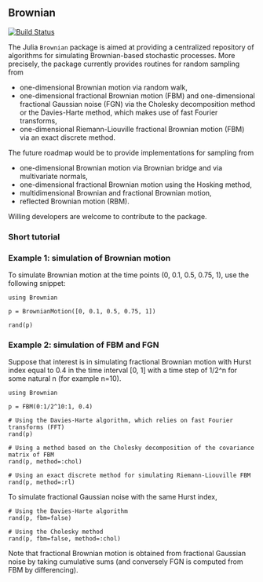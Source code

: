 ## Brownian

[![Build Status](https://travis-ci.org/UniversityofWarwick/Brownian.jl.png)](https://travis-ci.org/UniversityofWarwick/Brownian.jl)

The Julia `Brownian` package is aimed at providing a centralized repository of algorithms for simulating Brownian-based
stochastic processes. More precisely, the package currently provides routines for random sampling from
* one-dimensional Brownian motion via random walk,
* one-dimensional fractional Brownian motion (FBM) and one-dimensional fractional Gaussian noise (FGN) via the Cholesky
decomposition method or the Davies-Harte method, which makes use of fast Fourier transforms,
* one-dimensional Riemann-Liouville fractional Brownian motion (FBM) via an exact discrete method.

The future roadmap would be to provide implementations for sampling from
* one-dimensional Brownian motion via Brownian bridge and via multivariate normals,
* one-dimensional fractional Brownian motion using the Hosking method,
* multidimensional Brownian and fractional Brownian motion,
* reflected Brownian motion (RBM).

Willing developers are welcome to contribute to the package.

### Short tutorial

### Example 1: simulation of Brownian motion

To simulate Brownian motion at the time points (0, 0.1, 0.5, 0.75, 1), use the following snippet:

```
using Brownian

p = BrownianMotion([0, 0.1, 0.5, 0.75, 1])

rand(p)
```

### Example 2: simulation of FBM and FGN

Suppose that interest is in simulating fractional Brownian motion with Hurst index equal to 0.4 in the time interval
[0, 1] with a time step of 1/2^n for some natural n (for example n=10).

```
using Brownian

p = FBM(0:1/2^10:1, 0.4)

# Using the Davies-Harte algorithm, which relies on fast Fourier transforms (FFT)
rand(p)

# Using a method based on the Cholesky decomposition of the covariance matrix of FBM
rand(p, method=:chol)

# Using an exact discrete method for simulating Riemann-Liouville FBM
rand(p, method=:rl)
```

To simulate fractional Gaussian noise with the same Hurst index,

```
# Using the Davies-Harte algorithm
rand(p, fbm=false)

# Using the Cholesky method
rand(p, fbm=false, method=:chol)
```

Note that fractional Brownian motion is obtained from fractional Gaussian noise by taking cumulative sums (and
conversely FGN is computed from FBM by differencing).
